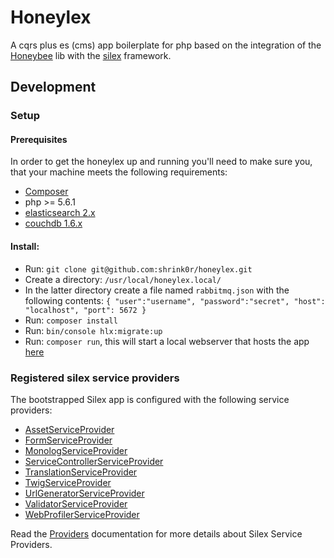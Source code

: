 # Honeylex

A cqrs plus es (cms) app boilerplate for php based on the integration of the [Honeybee][Honeybee] lib with the [silex][Documentation] framework.

## Development

### Setup

#### Prerequisites

In order to get the honeylex up and running you'll need to make sure you, that your machine meets the following requirements:

* [Composer][Composer]
* php >= 5.6.1
* [elasticsearch 2.x](https://www.elastic.co/downloads/elasticsearch)
* [couchdb 1.6.x](http://couchdb.apache.org)

#### Install:

* Run: ```git clone git@github.com:shrink0r/honeylex.git```
* Create a directory: ```/usr/local/honeylex.local/```
* In the latter directory create a file named ```rabbitmq.json``` with the following contents: ```{ "user":"username", "password":"secret", "host": "localhost", "port": 5672 }```
* Run: ```composer install```
* Run: ```bin/console hlx:migrate:up```
* Run: ```composer run```, this will start a local webserver that hosts the app [here](http://localhost:8888/)

### Registered silex service providers

The bootstrapped Silex app is configured with the following service providers:

* [AssetServiceProvider][AssetServiceProvider]
* [FormServiceProvider][FormServiceProvider]
* [MonologServiceProvider][MonologServiceProvider]
* [ServiceControllerServiceProvider][ServiceControllerServiceProvider]
* [TranslationServiceProvider][TranslationServiceProvider]
* [TwigServiceProvider][TwigServiceProvider]
* [UrlGeneratorServiceProvider][UrlGeneratorServiceProvider]
* [ValidatorServiceProvider][ValidatorServiceProvider]
* [WebProfilerServiceProvider][WebProfilerServiceProvider]

Read the [Providers][Providers] documentation for more details about Silex Service Providers.

[AssetServiceProvider]: http://silex.sensiolabs.org/doc/providers/asset.html
[Composer]: http://getcomposer.org/
[Documentation]: http://silex.sensiolabs.org/documentation
[FormServiceProvider]: http://silex.sensiolabs.org/doc/providers/form.html
[ServiceControllerServiceProvider]: http://silex.sensiolabs.org/doc/providers/service_controller.html
[TranslationServiceProvider]: http://silex.sensiolabs.org/doc/providers/translation.html
[TwigServiceProvider]: http://silex.sensiolabs.org/doc/providers/twig.html
[UrlGeneratorServiceProvider]: http://silex.sensiolabs.org/doc/providers/url_generator.html
[ValidatorServiceProvider]: http://silex.sensiolabs.org/doc/providers/validator.html
[WebProfilerServiceProvider]: http://github.com/silexphp/Silex-WebProfiler
[MonologServiceProvider]: http://silex.sensiolabs.org/doc/providers/monolog.html
[Providers]: http://silex.sensiolabs.org/doc/providers.html
[Honeybee]: http://github.com/honeybee/honeybee
